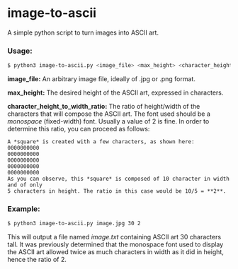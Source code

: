 # image-to-ascii
A simple python script to turn images into ASCII art.


### Usage:
```bash
$ python3 image-to-ascii.py <image_file> <max_height> <character_height_to_width_ratio>
```
**image_file:** An arbitrary image file, ideally of .jpg or .png format.

**max_height:** The desired height of the ASCII art, expressed in characters.

**character_height_to_width_ratio:** The ratio of height/width of the characters that will compose the ASCII art. The font used should be a *monospace* (fixed-width) font. Usually a value of 2 is fine. In order to determine this ratio, you can proceed as follows:
```
A *square* is created with a few characters, as shown here:
0000000000
0000000000
0000000000
0000000000
0000000000
As you can observe, this *square* is composed of 10 character in width and of only
5 characters in height. The ratio in this case would be 10/5 = **2**.
```

### Example:
```bash
$ python3 image-to-ascii.py image.jpg 30 2
```
This will output a file named *image.txt* containing ASCII art 30 characters tall. It was previously determined that the monospace font used to display the ASCII art allowed twice as much characters in width as it did in height, hence the ratio of 2.
